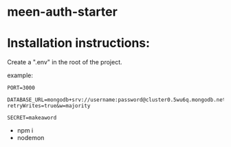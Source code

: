 # meen-auth-starter

# Installation instructions:

Create a ".env" in the root of the project.

example:

````
PORT=3000

DATABASE_URL=mongodb+srv://username:password@cluster0.5wu6q.mongodb.net/databasename?retryWrites=true&w=majority

SECRET=makeaword
````

- npm i
- nodemon